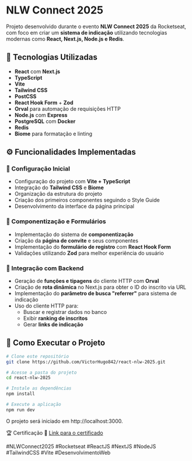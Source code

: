 # NLW Connect 2025

Projeto desenvolvido durante o evento **NLW Connect 2025** da Rocketseat, com foco em criar um **sistema de indicação** utilizando tecnologias modernas como **React, Next.js, Node.js e Redis**.

## 🚀 Tecnologias Utilizadas

- **React** com **Next.js**
- **TypeScript**
- **Vite**
- **Tailwind CSS**
- **PostCSS**
- **React Hook Form** + **Zod**
- **Orval** para automação de requisições HTTP
- **Node.js** com **Express**
- **PostgreSQL** com **Docker**
- **Redis**
- **Biome** para formatação e linting

## ⚙️ Funcionalidades Implementadas

### 🔧 Configuração Inicial
- Configuração do projeto com **Vite + TypeScript**
- Integração do **Tailwind CSS** e **Biome**
- Organização da estrutura do projeto
- Criação dos primeiros componentes seguindo o Style Guide
- Desenvolvimento da interface da página principal

### 🎨 Componentização e Formulários
- Implementação do sistema de **componentização**
- Criação da **página de convite** e seus componentes
- Implementação do **formulário de registro** com **React Hook Form**
- Validações utilizando **Zod** para melhor experiência do usuário

### 🔗 Integração com Backend
- Geração de **funções e tipagens** do cliente HTTP com **Orval**
- Criação de **rota dinâmica** no Next.js para obter o ID do inscrito via URL
- Implementação do **parâmetro de busca "referrer"** para sistema de indicação
- Uso do cliente HTTP para:
  - Buscar e registrar dados no banco
  - Exibir **ranking de inscritos**
  - Gerar **links de indicação**

## 📌 Como Executar o Projeto

```bash
# Clone este repositório
git clone https://github.com/VictorHugo842/react-nlw-2025.git

# Acesse a pasta do projeto
cd react-nlw-2025

# Instale as dependências
npm install

# Execute a aplicação
npm run dev
```
O projeto será iniciado em http://localhost:3000.

🏆 Certificação
🔗 [Link para o certificado](https://app.rocketseat.com.br/certificates/81b13eea-e54e-4446-b510-ea10cd948ea6)

#NLWConnect2025 #Rocketseat #ReactJS #NextJS #NodeJS #TailwindCSS #Vite #DesenvolvimentoWeb
